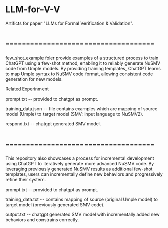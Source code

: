 # LLM-for-V-V
Artificts for paper "LLMs for Formal Verification & Validation".

# ------------------------------------

few_shot_example foler provide examples of a structured process to train ChatGPT using a few-shot method, enabling it to reliably generate NuSMV code from Umple models. By providing training templates, ChatGPT learns to map Umple syntax to NuSMV code format, allowing consistent code generation for new models.

Related Experinment

prompt.txt -- provided to chatgpt as prompt.

training_data.json -- file contains examples which are mapping of source model (Umple) to target model (SMV: input language to NuSMV2).

respond.txt -- chatgpt generated SMV model.

# ------------------------------------

This repository also showcases a process for incremental development using ChatGPT to iteratively generate more advanced NuSMV code. By leveraging previously generated NuSMV results as additional few-shot templates, users can incrementally define new behaviors and progressively refine their system.

prompt.txt -- provided to chatgpt as prompt.

training_data.txt -- contains mapping of source (original Umple model) to target model (previously generated SMV code).

output.txt -- chatgpt generated SMV model with incrementally added new behaviors and constrains correctly.

